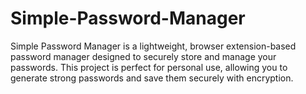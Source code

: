# Simple-Password-Manager
Simple Password Manager is a lightweight, browser extension-based password manager designed to securely store and manage your passwords. This project is perfect for personal use, allowing you to generate strong passwords and save them securely with encryption.
